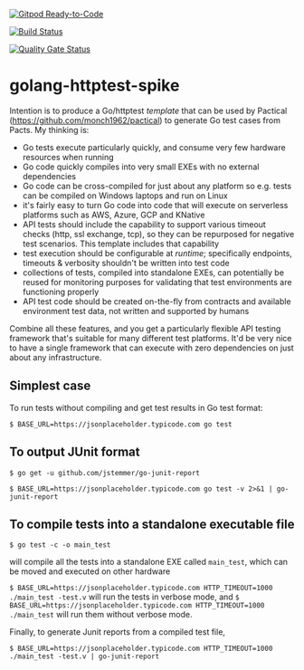 [![Gitpod Ready-to-Code](https://img.shields.io/badge/Gitpod-ready--to--code-blue?logo=gitpod)](https://gitpod.io/#https://github.com/monch1962/golang-httptest-spike)

[![Build Status](https://dev.azure.com/monch1962/monch1962/_apis/build/status/monch1962.golang-httptest-spike?branchName=master)](https://dev.azure.com/monch1962/monch1962/_build/latest?definitionId=10&branchName=master)

[![Quality Gate Status](https://sonarcloud.io/api/project_badges/measure?project=monch1962_golang-httptest-spike&metric=alert_status)](https://sonarcloud.io/dashboard?id=monch1962_golang-httptest-spike)

# golang-httptest-spike

Intention is to produce a Go/httptest _template_ that can be used by Pactical (https://github.com/monch1962/pactical) to generate Go test cases from Pacts. My thinking is:
- Go tests execute particularly quickly, and consume very few hardware resources when running
- Go code quickly compiles into very small EXEs with no external dependencies
- Go code can be cross-compiled for just about any platform so e.g. tests can be compiled on Windows laptops and run on Linux
- it's fairly easy to turn Go code into code that will execute on serverless platforms such as AWS, Azure, GCP and KNative
- API tests should include the capability to support various timeout checks (http, ssl exchange, tcp), so they can be repurposed for negative test scenarios. This template includes that capability
- test execution should be configurable at _runtime_; specifically endpoints, timeouts & verbosity shouldn't be written into test code
- collections of tests, compiled into standalone EXEs, can potentially be reused for monitoring purposes for validating that test environments are functioning properly
- API test code should be created on-the-fly from contracts and available environment test data, not written and supported by humans 

Combine all these features, and you get a particularly flexible API testing framework that's suitable for many different test platforms. It'd be very nice to have a single framework that can execute with zero dependencies on just about any infrastructure.


## Simplest case

To run tests without compiling and get test results in Go test format:

`$ BASE_URL=https://jsonplaceholder.typicode.com go test`

## To output JUnit format

`$ go get -u github.com/jstemmer/go-junit-report`

`$ BASE_URL=https://jsonplaceholder.typicode.com go test -v 2>&1 | go-junit-report`

## To compile tests into a standalone executable file

`$ go test -c -o main_test`

will compile all the tests into a standalone EXE called `main_test`, which can be moved and executed on other hardware

`$ BASE_URL=https://jsonplaceholder.typicode.com HTTP_TIMEOUT=1000 ./main_test -test.v` will run the tests in verbose mode, and `$ BASE_URL=https://jsonplaceholder.typicode.com HTTP_TIMEOUT=1000 ./main_test` will run them without verbose mode.

Finally, to generate Junit reports from a compiled test file, 

`$ BASE_URL=https://jsonplaceholder.typicode.com HTTP_TIMEOUT=1000 ./main_test -test.v | go-junit-report`
